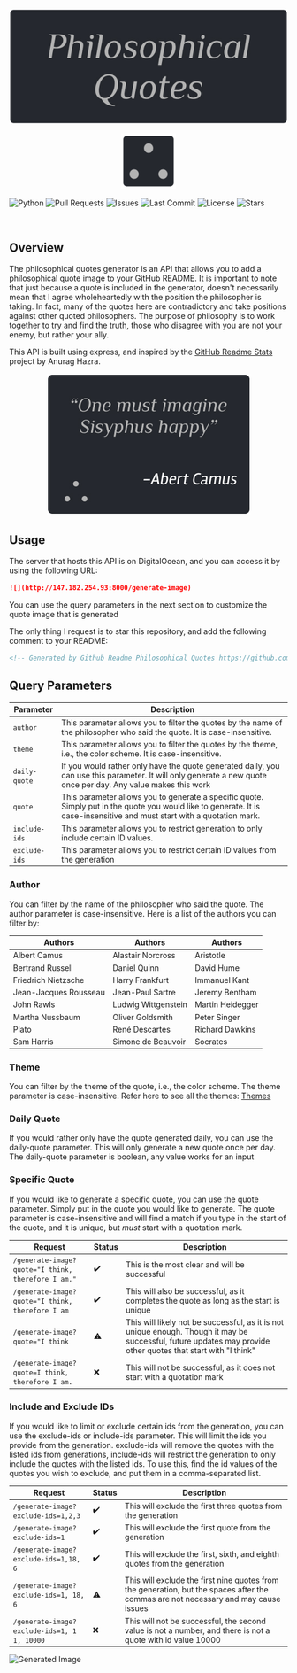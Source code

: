 <p align="center">
  <img src="assets/media/Title Card.jpg" alt="Title Card">
</p>

<p align="center">
  <img src="assets/media/icon.svg" alt="Icon" width="100" height="100"/>
</p>

![Python](https://img.shields.io/badge/python-v3.12.0-8A2BE2)
![Pull Requests](https://img.shields.io/github/issues-pr/markstanl/Philosophical-Quotes-API)
![Issues](https://img.shields.io/github/issues/markstanl/Philosophical-Quotes-API)
![Last Commit](https://img.shields.io/github/last-commit/markstanl/Philosophical-Quotes-API)
![License](https://img.shields.io/github/license/markstanl/Philosophical-Quotes-API)
![Stars](https://img.shields.io/github/stars/markstanl/Philosophical-Quotes-API)

<p align="center">
  <a href="https://skillicons.dev">
    <img alt="" src="https://skillicons.dev/icons?i=js,express,sqlite,ubuntu" />
  </a>
</p>


## Overview
The philosophical quotes generator is an API that allows you to add a philosophical quote image to your GitHub README. It is important to note that
just because a quote is included in the generator, doesn't necessarily mean that I agree wholeheartedly with the position the philosopher is taking.
In fact, many of the quotes here are contradictory and take positions against other quoted philosophers. The purpose of philosophy is to work together
to try and find the truth, those who disagree with you are not your enemy, but rather your ally. 

This API is built using express, and inspired by the [GitHub Readme Stats](https://github.com/anuraghazra/github-readme-stats) project by Anurag Hazra.

<p align="center">
  <img src="assets/media/Quote Image.jpg" alt="Icon"/>
</p>

## Usage
The server that hosts this API is on DigitalOcean, and you can access it by using the following URL:

```markdown
![](http://147.182.254.93:8000/generate-image)
```

You can use the query parameters in the next section to customize the quote image that is generated

The only thing I request is to star this repository, and add the following comment to your README:

```markdown
<!-- Generated by Github Readme Philosophical Quotes https://github.com/markstanl/github-readme-philosophical-quotes -->
```

## Query Parameters

| Parameter     | Description                                                                                                                                                              |
|---------------|--------------------------------------------------------------------------------------------------------------------------------------------------------------------------|
| `author`      | This parameter allows you to filter the quotes by the name of the philosopher who said the quote. It is case-insensitive.                                                |
| `theme`       | This parameter allows you to filter the quotes by the theme, i.e., the color scheme. It is case-insensitive.                                                             |
| `daily-quote` | If you would rather only have the quote generated daily, you can use this parameter. It will only generate a new quote once per day. Any value makes this work           |
| `quote`       | This parameter allows you to generate a specific quote. Simply put in the quote you would like to generate. It is case-insensitive and must start with a quotation mark. |
| `include-ids` | This parameter allows you to restrict generation to only include certain ID values.                                                                                      |
| `exclude-ids` | This parameter allows you to restrict certain ID values from the generation                                                                                              |

### Author
You can filter by the name of the philosopher who said the quote. The author parameter is case-insensitive. Here is a list of the authors you can filter by:

| Authors             | Authors               | Authors             |
|---------------------|-----------------------|---------------------|
| Albert Camus        | Alastair Norcross    | Aristotle           |
| Bertrand Russell    | Daniel Quinn         | David Hume          |
| Friedrich Nietzsche | Harry Frankfurt      | Immanuel Kant       |
| Jean-Jacques Rousseau | Jean-Paul Sartre    | Jeremy Bentham      |
| John Rawls          | Ludwig Wittgenstein  | Martin Heidegger    |
| Martha Nussbaum     | Oliver Goldsmith     | Peter Singer        |
| Plato               | René Descartes       | Richard Dawkins     |
| Sam Harris          | Simone de Beauvoir   | Socrates            |


### Theme
You can filter by the theme of the quote, i.e., the color scheme. The theme parameter is case-insensitive. Refer here to see all the themes:
[Themes](theme/README.md)


### Daily Quote
If you would rather only have the quote generated daily, you can use the daily-quote parameter.
This will only generate a new quote once per day. The daily-quote parameter is boolean, any value works for an input

### Specific Quote
If you would like to generate a specific quote, you can use the quote parameter. Simply put in the quote
you would like to generate. The quote parameter is case-insensitive and will find a match if you type in the start of
the quote, and it is unique, but _must_ start with a quotation mark.

| Request                                            | Status             | Description                                                                                                                                                    |
|----------------------------------------------------|--------------------|----------------------------------------------------------------------------------------------------------------------------------------------------------------|
| `/generate-image?quote="I think, therefore I am."` | :heavy_check_mark: | This is the most clear and will be successful                                                                                                                  |
| `/generate-image?quote="I think, therefore I am`   | :heavy_check_mark: | This will also be successful, as it completes the quote as long as the start is unique                                                                         |
| `/generate-image?quote="I think`                   | :warning:          | This will likely not be successful, as it is not unique enough. Though it may be successful, future updates may provide other quotes that start with "I think" |
| `/generate-image?quote=I think, therefore I am.`   | :x:                | This will not be successful, as it does not start with a quotation mark                                                                                        |
### Include and Exclude IDs
If you would like to limit or exclude certain ids from the generation, you can use the exclude-ids or include-ids parameter. 
This will limit the ids you provide from the generation. exclude-ids will remove the quotes with the listed ids from generations,
include-ids will restrict the generation to only include the quotes with the listed ids.
To use this, find the id values of the quotes you wish to exclude, and put them in a comma-separated list.

| Request                                     | Status             | Description                                                                                                                                       |
|---------------------------------------------|--------------------|---------------------------------------------------------------------------------------------------------------------------------------------------|
| `/generate-image?exclude-ids=1,2,3`         | :heavy_check_mark: | This will exclude the first three quotes from the generation                                                                                      |
| `/generate-image?exclude-ids=1`             | :heavy_check_mark: | This will exclude the first quote from the generation                                                                                             |
| `/generate-image?exclude-ids=1,18, 6`       | :heavy_check_mark: | This will exclude the first, sixth, and eighth quotes from the generation                                                                         |
| `/generate-image?exclude-ids=1, 18, 6`      | :warning:          | This will exclude the first nine quotes from the generation, but the spaces after the commas are not necessary and may cause issues               |
| `/generate-image?exclude-ids=1, 1 1, 10000` | :x:                | This will not be successful, the second value is not a number, and there is not a quote with id value 10000                                       |


![Generated Image](http://147.182.254.93:8000/generate-image?theme=dark&quote=%22One%20must%20imagine%20Sisyphus%20happy.%22)
